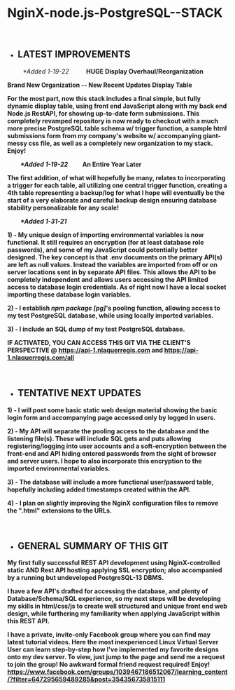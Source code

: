# NginX-node.js-PostgreSQL--STACK

</br>

- ## LATEST IMPROVEMENTS 

&nbsp;&nbsp;&nbsp;&nbsp;&nbsp;&nbsp;&nbsp;&nbsp; <i>*Added 1-19-22</i>
&nbsp;&nbsp;&nbsp;&nbsp;&nbsp;&nbsp;&nbsp;&nbsp; <b>HUGE Display Overhaul/Reorganization
<br>

Brand New Organization -- New Recent Updates Display Table

For the most part, now this stack includes a final simple, but fully dynamic display table, using front end JavaScript along with my back end Node.js RestAPI, for showing up-to-date form submissions.  This completely revamped repository is now ready to checkout with a much more precise PostgreSQL table schema w/ trigger function, a sample html submissions form from my company's website w/ accompanying giant-messy css file, as well as a completely new organization to my stack.  Enjoy!
<br>

&nbsp;&nbsp;&nbsp;&nbsp;&nbsp;&nbsp;&nbsp;&nbsp; <i>*Added 1-19-22</i>
&nbsp;&nbsp;&nbsp;&nbsp;&nbsp;&nbsp;&nbsp;&nbsp; <b>An Entire Year Later</b>
<br>


The first addition, of what will hopefully be many, relates to incorporating a trigger for each table, all utilizing one central trigger function, creating a 4th table representing a backup/log for what I hope will eventually be the start of a very elaborate and careful backup design ensuring database stability personalizable for any scale!
<br>

&nbsp;&nbsp;&nbsp;&nbsp;&nbsp;&nbsp;&nbsp;&nbsp; <i>*Added 1-31-21</i>

<b>1)</b> - My unique design of importing environmental variables is now functional.  It still requires an encryption (for at least database role passwords), and some of my JavaScript could potentially better designed.  The key concept is that .env documents on the primary API(s) are left as null values.  Instead the variables are imported from off or on server locations sent in by separate API files.  This allows the API to be completely independent and allows users accessing the API limited access to database login credentials.  As of right now I have a local socket importing these database login variables.

<b>2)</b> -  I establish <i>npm package [pg]</i>'s pooling function, allowing access to my test PostgreSQL database, while using locally imported variables.

<b>3)</b> -  I include an SQL dump of my test PostgreSQL database.

<b> IF ACTIVATED, YOU CAN ACCESS THIS GIT VIA THE CLIENT'S PERSPECTIVE @ <https://api-1.nlaquerregis.com> and <https://api-1.nlaquerregis.com/all> </b> 

</br>

- ## TENTATIVE NEXT UPDATES


<b>1)</b> - I will post some basic static web design material showing the basic login form and accompanying page accessed only by logged in users.

<b>2)</b> -  My API will separate the pooling access to the database and the listening file(s). These will include SQL gets and puts allowing registering/logging into user accounts and a soft-encryption between the front-end and API hiding entered passwords from the sight of browser and server users.  I hope to also incorporate this encryption to the imported environmental variables.

<b>3)</b> - The database will include a more functional user/password table, hopefully including added timestamps created within the API.

<b>4)</b> - I plan on slightly improving the NginX configuration files to remove the ".html" extensions to the URLs.

</br>

- ## GENERAL SUMMARY OF THIS GIT

My first fully successful REST API development using NginX-controlled static AND Rest API hosting applying SSL encryption; also accompanied by a running but undeveloped PostgreSQL-13 DBMS.

I have a few API's drafted for accessing the database, and plenty of Database/Schema/SQL experience, so my next steps will be developing my skills in html/css/js to create well structured and unique front end web design, while furthering my familiarity when applying JavaScript within this REST API.

I have a private, invite-only Facebook group where you can find may latest tutorial videos. Here the most inexperienced Linux Virtual Server User can learn step-by-step how I've implemented my favorite designs onto my dev server.  To view, just jump to the page and send me a request to join the group!  No awkward formal friend request required! Enjoy!
<https://www.facebook.com/groups/1039467186512067/learning_content/?filter=647295659489285&post=354356735815111>
